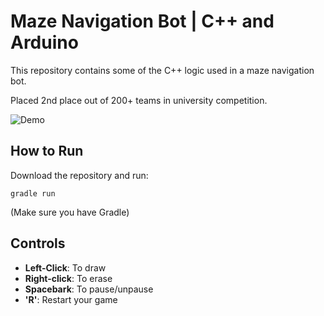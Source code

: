 # Maze Navigation Bot | C++ and Arduino

This repository contains some of the C++ logic used in a maze navigation bot.

Placed 2nd place out of 200+ teams in university competition.

![Demo](demo1.gif)

## How to Run
Download the repository and run:

```gradle run```

(Make sure you have Gradle)

## Controls
- **Left-Click**: To draw
- **Right-click**: To erase
- **Spacebark**: To pause/unpause
- **'R'**: Restart your game

